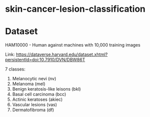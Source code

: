 # skin-cancer-lesion-classification

# Dataset
HAM10000 - Human against machines with 10,000 training images

Link: https://dataverse.harvard.edu/dataset.xhtml?persistentId=doi:10.7910/DVN/DBW86T

7 classes:
1. Melanocytic nevi (nv)
2. Melanoma (mel)
3. Benign keratosis-like leisons (bkl)
4. Basal cell carcinoma (bcc)
5. Actinic keratoses (akiec)
6. Vascular lesions (vas)
7. Dermatofibroma (df)
